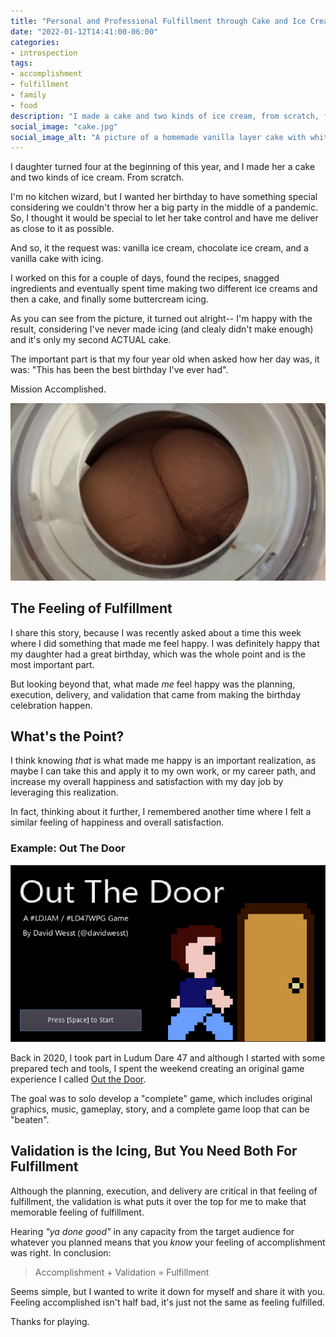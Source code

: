 ```yaml
---
title: "Personal and Professional Fulfillment through Cake and Ice Cream"
date: "2022-01-12T14:41:00-06:00"
categories:
- introspection
tags:
- accomplishment
- fulfillment
- family
- food
description: "I made a cake and two kinds of ice cream, from scratch, for my daughter's birthday. The process of making a plan, adapting, executing, delivering, and being validated highlighted how important it is to feel fulfilled, both personally and professionally."
social_image: "cake.jpg"
social_image_alt: "A picture of a homemade vanilla layer cake with white buttercream frosting between layers and on top, but not around the sides exposing the layers. The cake is resting on a wooden cutting board sitting on a kitchen counter."
---
```


I daughter turned four at the beginning of this year, and I made her a cake and two kinds of ice cream. From scratch. 

I'm no kitchen wizard, but I wanted her birthday to have something special considering we couldn't throw her a big party in the middle of a pandemic. So, I thought it would be special to let her take control and have me deliver as close to it as possible.

And so, it the request was: vanilla ice cream, chocolate ice cream, and a vanilla cake with icing.

I worked on this for a couple of days, found the recipes, snagged ingredients and eventually spent time making two different ice creams and then a cake, and finally some buttercream icing.

As you can see from the picture, it turned out alright-- I'm happy with the result, considering I've never made icing (and clealy didn't make enough) and it's only my second ACTUAL cake.

The important part is that my four year old when asked how her day was, it was: "This has been the best birthday I've ever had".

Mission Accomplished.

![Chcolate Ice Cream churning in a counter-top ice cream maker, which resembles the shape of a human's butt.][3]

## The Feeling of Fulfillment

I share this story, because I was recently asked about a time this week where I did something that made me feel happy. I was definitely happy that my daughter had a great birthday, which was the whole point and is the most important part. 

But looking beyond that, what made _me_ feel happy was the planning, execution, delivery, and validation that came from making the birthday celebration happen.

## What's the Point?

I think knowing _that_ is what made me happy is an important realization, as maybe I can take this and apply it to my own work, or my career path, and increase my overall happiness and satisfaction with my day job by leveraging this realization.

In fact, thinking about it further, I remembered another time where I felt a similar feeling of happiness and overall satisfaction.

### Example: Out The Door
 
![Out the Door title screen from the Ludum Dare 47 gamejam][1]

Back in 2020, I took part in Ludum Dare 47 and although I started with some prepared tech and tools, I spent the weekend creating an original game experience I called [Out the Door][2]. 

The goal was to solo develop a "complete" game, which includes original graphics, music, gameplay, story, and a complete game loop that can be "beaten". 

## Validation is the Icing, But You Need Both For Fulfillment

Although the planning, execution, and delivery are critical in that feeling of fulfillment, the validation is what puts it over the top for me to make that memorable feeling of fulfillment. 

Hearing _"ya done good"_ in any capacity from the target audience for whatever you planned means that you _know_ your feeling of accomplishment was right. In conclusion:

> Accomplishment + Validation = Fulfillment

Seems simple, but I wanted to write it down for myself and share it with you. Feeling accomplished isn't half bad, it's just not the same as feeling fulfilled. 

Thanks for playing.



[1]: out-the-door.png
[2]: https://davidwesst.itch.io/out-the-door
[3]: ice-cream-butt.jpg

